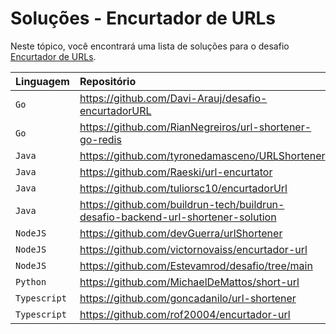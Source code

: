 # Soluções - Encurtador de URLs

Neste tópico, você encontrará uma lista de soluções para o desafio [Encurtador de URLs](PROBLEM.md).

| Linguagem    | Repositório                                                                      |
|:-------------|:---------------------------------------------------------------------------------|
| `Go`         | https://github.com/Davi-Arauj/desafio-encurtadorURL                              |             
| `Go`         | https://github.com/RianNegreiros/url-shortener-go-redis                          |             
| `Java`       | https://github.com/tyronedamasceno/URLShortener                                  |             
| `Java`       | https://github.com/Raeski/url-encurtator                                         |             
| `Java`       | https://github.com/tuliorsc10/encurtadorUrl                                      |             
| `Java`       | https://github.com/buildrun-tech/buildrun-desafio-backend-url-shortener-solution |             
| `NodeJS`     | https://github.com/devGuerra/urlShortener                                        |             
| `NodeJS`     | https://github.com/victornovaiss/encurtador-url                                  |             
| `NodeJS`     | https://github.com/Estevamrod/desafio/tree/main                                  |             
| `Python`     | https://github.com/MichaelDeMattos/short-url                                     |             
| `Typescript` | https://github.com/goncadanilo/url-shortener                                     |             
| `Typescript` | https://github.com/rof20004/encurtador-url                                       |             
